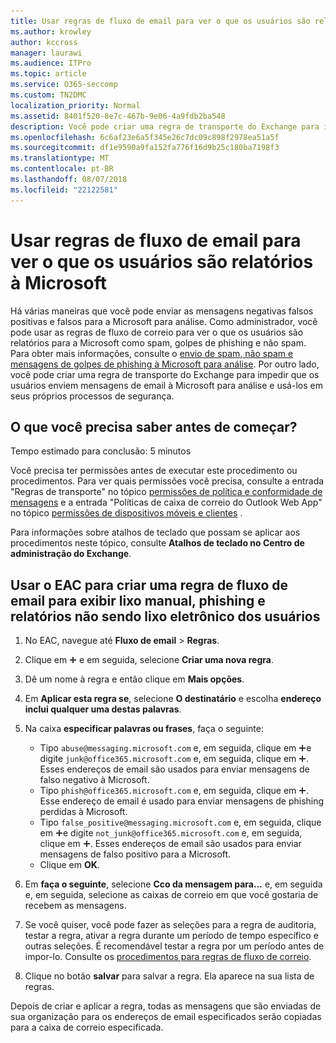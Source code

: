```yaml
---
title: Usar regras de fluxo de email para ver o que os usuários são relatórios à Microsoft
ms.author: krowley
author: kccross
manager: laurawi
ms.audience: ITPro
ms.topic: article
ms.service: O365-seccomp
ms.custom: TN2DMC
localization_priority: Normal
ms.assetid: 8401f520-8e7c-467b-9e06-4a9fdb2ba548
description: Você pode criar uma regra de transporte do Exchange para impedir que os usuários enviem mensagens de email à Microsoft para análise e usá-los em seus próprios processos de segurança
ms.openlocfilehash: 6c6af23e6a5f345e26c7dc09c898f2978ea51a5f
ms.sourcegitcommit: df1e9590a9fa152fa776f16d9b25c180ba7198f3
ms.translationtype: MT
ms.contentlocale: pt-BR
ms.lasthandoff: 08/07/2018
ms.locfileid: "22122581"
---
```

# <a name="use-mail-flow-rules-to-see-what-your-users-are-reporting-to-microsoft"></a>Usar regras de fluxo de email para ver o que os usuários são relatórios à Microsoft

Há várias maneiras que você pode enviar as mensagens negativas falsos positivas e falsos para a Microsoft para análise. Como administrador, você pode usar as regras de fluxo de correio para ver o que os usuários são relatórios para a Microsoft como spam, golpes de phishing e não spam. Para obter mais informações, consulte o [envio de spam, não spam e mensagens de golpes de phishing à Microsoft para análise](submit-spam-non-spam-and-phishing-scam-messages-to-microsoft-for-analysis.md). Por outro lado, você pode criar uma regra de transporte do Exchange para impedir que os usuários enviem mensagens de email à Microsoft para análise e usá-los em seus próprios processos de segurança.
  
## <a name="what-do-you-need-to-know-before-you-begin"></a>O que você precisa saber antes de começar?

Tempo estimado para conclusão: 5 minutos
  
Você precisa ter permissões antes de executar este procedimento ou procedimentos. Para ver quais permissões você precisa, consulte a entrada "Regras de transporte" no tópico [permissões de política e conformidade de mensagens](http://technet.microsoft.com/library/ec4d3b9f-b85a-4cb9-95f5-6fc149c3899b.aspx) e a entrada "Políticas de caixa de correio do Outlook Web App" no tópico [permissões de dispositivos móveis e clientes](http://technet.microsoft.com/library/57eca42a-5a7f-4c65-89f0-7a84f2dbea19.aspx) . 
  
Para informações sobre atalhos de teclado que possam se aplicar aos procedimentos neste tópico, consulte **Atalhos de teclado no Centro de administração do Exchange**.
  
## <a name="use-the-eac-to-create-a-mail-flow-rule-to-view-users-manual-junk-phishing-and-not-junk-reports"></a>Usar o EAC para criar uma regra de fluxo de email para exibir lixo manual, phishing e relatórios não sendo lixo eletrônico dos usuários

1. No EAC, navegue até **Fluxo de email** \> **Regras**.
    
2. Clique em ![Ícone Adicionar](media/ITPro-EAC-AddIcon.png) e em seguida, selecione **Criar uma nova regra**.
    
3. Dê um nome à regra e então clique em **Mais opções**.
    
4. Em **Aplicar esta regra se**, selecione **O destinatário** e escolha **endereço inclui qualquer uma destas palavras**.
    
5. Na caixa **especificar palavras ou frases**, faça o seguinte: 
    - Tipo `abuse@messaging.microsoft.com` e, em seguida, clique em ![ícone Adicionar](media/ITPro-EAC-AddIcon.png)e digite `junk@office365.microsoft.com` e, em seguida, clique em ![ícone Adicionar](media/ITPro-EAC-AddIcon.png). Esses endereços de email são usados para enviar mensagens de falso negativo à Microsoft.
    - Tipo `phish@office365.microsoft.com` e, em seguida, clique em ![ícone Adicionar](media/ITPro-EAC-AddIcon.png). Esse endereço de email é usado para enviar mensagens de phishing perdidas à Microsoft.
    - Tipo `false_positive@messaging.microsoft.com` e, em seguida, clique em ![ícone Adicionar](media/ITPro-EAC-AddIcon.png)e digite `not_junk@office365.microsoft.com` e, em seguida, clique em ![ícone Adicionar](media/ITPro-EAC-AddIcon.png). Esses endereços de email são usados para enviar mensagens de falso positivo para a Microsoft.
    - Clique em **OK**.
    
6. Em **faça o seguinte**, selecione **Cco da mensagem para...** e, em seguida e, em seguida, selecione as caixas de correio em que você gostaria de recebem as mensagens. 
    
7. Se você quiser, você pode fazer as seleções para a regra de auditoria, testar a regra, ativar a regra durante um período de tempo específico e outras seleções. É recomendável testar a regra por um período antes de impor-lo. Consulte os [procedimentos para regras de fluxo de correio](https://docs.microsoft.com/Exchange/policy-and-compliance/mail-flow-rules/mail-flow-rule-procedures). 
    
8. Clique no botão **salvar** para salvar a regra. Ela aparece na sua lista de regras. 
    
Depois de criar e aplicar a regra, todas as mensagens que são enviadas de sua organização para os endereços de email especificados serão copiadas para a caixa de correio especificada.
  

